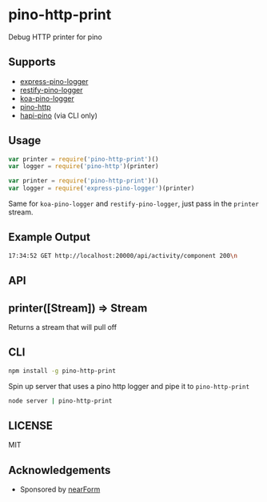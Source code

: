 # pino-http-print

Debug HTTP printer for pino

## Supports

* [express-pino-logger](http://npm.im/express-pino-logger)
* [restify-pino-logger](http://npm.im/restify-pino-logger)
* [koa-pino-logger](http://npm.im/koa-pino-logger)
* [pino-http](http://npm.im/pino-http)
* [hapi-pino](http://npm.im/pino-http) (via CLI only)

## Usage

```js
var printer = require('pino-http-print')()
var logger = require('pino-http')(printer)
```

```js
var printer = require('pino-http-print')()
var logger = require('express-pino-logger')(printer)
```

Same for `koa-pino-logger` and `restify-pino-logger`, 
just pass in the `printer` stream.

## Example Output

```sh
17:34:52 GET http://localhost:20000/api/activity/component 200\n
```

## API

## printer([Stream]) => Stream

Returns a stream that will pull off 

## CLI

```sh
npm install -g pino-http-print
```

Spin up server that uses a pino http logger and pipe it to `pino-http-print`

```sh
node server | pino-http-print
```

## LICENSE

MIT

## Acknowledgements

* Sponsored by [nearForm](http://nearform.com)

